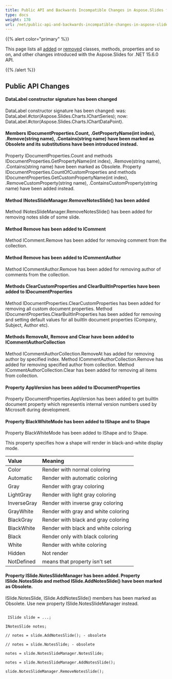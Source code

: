 ```yaml
---
title: Public API and Backwards Incompatible Changes in Aspose.Slides for .NET 15.6.0
type: docs
weight: 170
url: /net/public-api-and-backwards-incompatible-changes-in-aspose-slides-for-net-15-6-0/
---
```


{{% alert color="primary" %}} 

This page lists all [added](/slides/net/public-api-and-backwards-incompatible-changes-in-aspose-slides-for-net-15-6-0/) or [removed](/slides/net/public-api-and-backwards-incompatible-changes-in-aspose-slides-for-net-15-6-0/) classes, methods, properties and so on, and other changes introduced with the Aspose.Slides for .NET 15.6.0 API.

{{% /alert %}} 
## **Public API Changes**
#### **DataLabel constructor signature has been changed**
DataLabel constructor signature has been changed:
was: DataLabel.#ctor(Aspose.Slides.Charts.IChartSeries);
now: DataLabel.#ctor(Aspose.Slides.Charts.IChartDataPoint).
#### **Members IDocumentProperties.Count, .GetPropertyName(int index), .Remove(string name), .Contains(string name) have been marked as Obsolete and its substitutions have been introduced instead.**
Property IDocumentProperties.Count and methods IDocumentProperties.GetPropertyName(int index), .Remove(string name), .Contains(string name) have been marked as Obsolete. Property IDocumentProperties.CountOfCustomProperties and methods IDocumentProperties.GetCustomPropertyName(int index), .RemoveCustomProperty(string name), .ContainsCustomProperty(string name) have been added instead.
#### **Method INotesSlideManager.RemoveNotesSlide() has been added**
Method INotesSlideManager.RemoveNotesSlide() has been added for removing notes slide of some slide.
#### **Method Remove has been added to IComment**
Method IComment.Remove has been added for removing comment from the collection.
#### **Method Remove has been added to ICommentAuthor**
Method ICommentAuthor.Remove has been added for removing author of comments from the collection.
#### **Methods ClearCustomProperties and ClearBuiltInProperties have been added to IDocumentProperties**
Method IDocumentProperties.ClearCustomProperties has been added for removing all custom document properties.
Method IDocumentProperties.ClearBuiltInProperties has been added for removing and setting default values for all builtIn document properties (Company, Subject, Author etc).
#### **Methods RemoveAt, Remove and Clear have been added to ICommentAuthorCollection**
Method ICommentAuthorCollection.RemoveAt has added for removing author by specified index.
Method ICommentAuthorCollection.Remove has added for removing specified author from collection.
Method ICommentAuthorCollection.Clear has been added for removing all items from collection.
#### **Property AppVersion has been added to IDocumentProperties**
Property IDocumentProperties.AppVersion has been added to get builtIn document property which representis internal version numbers used by Microsoft during development.
#### **Property BlackWhiteMode has been added to IShape and to Shape**
Property BlackWhiteMode has been added to IShape and to Shape.

This property specifies how a shape will render in black-and-white display mode.

|**Value** |**Meaning** |
| :- | :- |
|Color |Render with normal coloring |
|Automatic |Render with automatic coloring |
|Gray |Render with gray coloring |
|LightGray |Render with light gray coloring |
|InverseGray |Render with inverse gray coloring |
|GrayWhite |Render with gray and white coloring |
|BlackGray |Render with black and gray coloring |
|BlackWhite |Render with black and white coloring |
|Black |Render only with black coloring |
|White |Render with white coloring |
|Hidden |Not render |
|NotDefined|means that property isn't set|
#### **Рroperty ISlide.NotesSlideManager has been added. Property ISlide.NotesSlide and method ISlide.AddNotesSlide() have been marked as Obsolete.**
ISlide.NotesSlide, ISlide.AddNotesSlide() members has been marked as Obsolete. Use new property ISlide.NotesSlideManager instead.

```

 ISlide slide = ...;

INotesSlide notes;

// notes = slide.AddNotesSlide(); - obsolete

// notes = slide.NotesSlide; - obsolete

notes = slide.NotesSlideManager.NotesSlide;

notes = slide.NotesSlideManager.AddNotesSlide();

slide.NotesSlideManager.RemoveNotesSlide();

```
